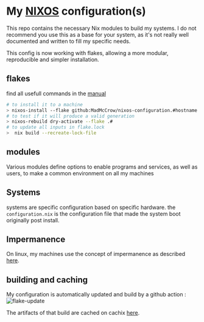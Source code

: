 # My [NIXOS](https://nixos.org/) configuration(s)

This repo contains the necessary Nix modules to build my systems. I do not recommend you use this as a base for your system, as it's not really well documented and written to fill my specific needs.

This config is now working with flakes, allowing a more modular, reproducible and simpler installation.

## flakes
find all usefull commands in the [manual](https://nixos.org/manual/nix/unstable/command-ref/new-cli/nix3-flake-update.html)

```bash
# to install it to a machine
> nixos-install --flake github:MadMcCrow/nixos-configuration.#hostname
# to test if it will produce a valid generation
> nixos-rebuild dry-activate --flake .#
# to update all inputs in flake.lock
>  nix build --recreate-lock-file
```

## modules

Various modules define options to enable programs and services, as well as users, to make a common environment on all my machines

## Systems

systems are specific configuration based on specific hardware. the `configuration.nix` is the configuration file that made the system boot originally post install.

## Impermanence

On linux, my machines use the concept of impermanence as described [here](https://grahamc.com/blog/erase-your-darlings).

## building and caching

My configuration is automatically updated and build by a github action :
![flake-update](https://github.com/MadMcCrow/nixos-configuration/actions/workflows/flake-update.yml/badge.svg)

The artifacts of that build are cached on cachix [here](https://app.cachix.org/cache/nixos-configuration).
